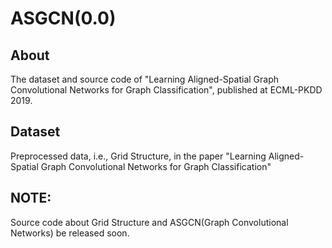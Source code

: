 # ASGCN(0.0)
## About
The dataset and source code of "Learning Aligned-Spatial Graph Convolutional Networks for Graph Classification",
published at ECML-PKDD 2019.
## Dataset
Preprocessed data, i.e., Grid Structure, in the paper "Learning Aligned-Spatial Graph Convolutional Networks for Graph Classification"
## NOTE:
Source code about Grid Structure and ASGCN(Graph Convolutional Networks) be released soon.
